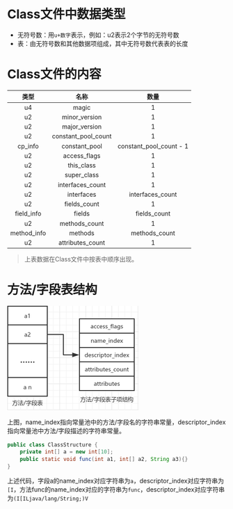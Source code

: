 # Class文件中数据类型

- 无符号数：用`u+数字`表示，例如：u2表示2个字节的无符号数
- 表：由无符号数和其他数据项组成，其中无符号数代表表的长度

# Class文件的内容

类型 | 名称 | 数量 |
:-: | :-: | :-: |
 u4 | magic | 1 |
 u2 | minor_version | 1 |
 u2 | major_version | 1 |
 u2 | constant_pool_count | 1 |
 cp_info | constant_pool | constant_pool_count - 1 |
 u2 | access_flags | 1 |
 u2 | this_class | 1 |
 u2 | super_class | 1 |
 u2 | interfaces_count | 1 |
 u2 | interfaces | interfaces_count |
 u2 | fields_count | 1 |
 field_info | fields | fields_count |  |
 u2 | methods_count | 1 |
 method_info | methods | methods_count |
 u2 | attributes_count | 1|

> 上表数据在Class文件中按表中顺序出现。

# 方法/字段表结构

![method-or-field-table](pic/method-or-field-table.png)

上图，name_index指向常量池中的方法/字段名的字符串常量，descriptor_index指向常量池中方法/字段描述的字符串常量。

```java
public class ClassStructure {
    private int[] a = new int[10];
    public static void func(int a1, int[] a2, String a3){}
}
```

上述代码，字段a的name_index对应字符串为`a`，descriptor_index对应字符串为`[I`，方法func的name_index对应的字符串为`func`，descriptor_index对应字符串为`(I[ILjava/lang/String;)V`
